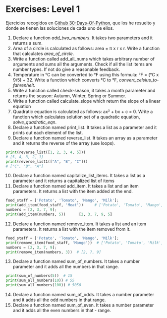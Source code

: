 # Exercises: Level 1

Ejercicios recogidos en [Github 30-Days-Of-Python](https://github.com/Asabeneh/30-Days-Of-Python/blob/master/11_Day_Functions/11_functions.md), que los he resuelto y donde se tienen las soluciones de cada uno de ellos.

1. Declare a function _add_two_numbers_. It takes two parameters and it returns a sum.
2. Area of a circle is calculated as follows: area = π x r x r. Write a function that calculates _area_of_circle_.
3. Write a function called add_all_nums which takes arbitrary number of arguments and sums all the arguments. Check if all the list items are number types. If not do give a reasonable feedback.
4. Temperature in °C can be converted to °F using this formula: °F = (°C x 9/5) + 32. Write a function which converts °C to °F, _convert_celsius_to-fahrenheit_.
5. Write a function called check-season, it takes a month parameter and returns the season: Autumn, Winter, Spring or Summer.
6. Write a function called calculate_slope which return the slope of a linear equation
7. Quadratic equation is calculated as follows: ax² + bx + c = 0. Write a function which calculates solution set of a quadratic equation, _solve_quadratic_eqn_.
8. Declare a function named print_list. It takes a list as a parameter and it prints out each element of the list.
9. Declare a function named reverse_list. It takes an array as a parameter and it returns the reverse of the array (use loops).

```py
print(reverse_list([1, 2, 3, 4, 5]))
# [5, 4, 3, 2, 1]
print(reverse_list1(["A", "B", "C"]))
# ["C", "B", "A"]
```

10. Declare a function named capitalize_list_items. It takes a list as a parameter and it returns a capitalized list of items
11. Declare a function named add_item. It takes a list and an item parameters. It returns a list with the item added at the end.

```py
food_staff = ['Potato', 'Tomato', 'Mango', 'Milk'];
print(add_item(food_staff, 'Meat'))     # ['Potato', 'Tomato', 'Mango', 'Milk','Meat'];
numbers = [2, 3, 7, 9];
print(add_item(numbers, 5))      [2, 3, 7, 9, 5]
```

12. Declare a function named remove_item. It takes a list and an item parameters. It returns a list with the item removed from it.

```py
food_staff = ['Potato', 'Tomato', 'Mango', 'Milk'];
print(remove_item(food_staff, 'Mango'))  # ['Potato', 'Tomato', 'Milk'];
numbers = [2, 3, 7, 9];
print(remove_item(numbers, 3))  # [2, 7, 9]
```

13. Declare a function named sum_of_numbers. It takes a number parameter and it adds all the numbers in that range.

```py
print(sum_of_numbers(5))  # 15
print(sum_all_numbers(10)) # 55
print(sum_all_numbers(100)) # 5050
```

14. Declare a function named sum_of_odds. It takes a number parameter and it adds all the odd numbers in that range.
15. Declare a function named sum_of_even. It takes a number parameter and it adds all the even numbers in that - range.
